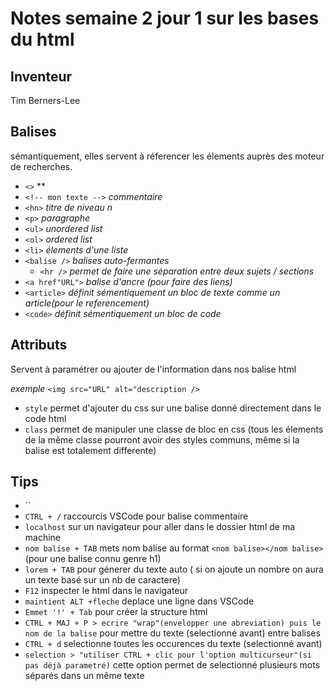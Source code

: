 # Notes semaine 2 jour 1 sur les bases du html

## Inventeur

Tim Berners-Lee

## Balises

sémantiquement, elles servent à réferencer les élements auprès des moteur de recherches.

- `<>` **
- `<!-- mon texte -->` *commentaire*
- `<hn>` *titre de niveau n*
- `<p>` *paragraphe*
- `<ul>` *unordered list*
- `<ol>` *ordered list*
- `<li>` *élements d'une liste*
- `<balise />` *balises auto-fermantes*
  - `<hr />` *permet de faire une séparation entre deux sujets / sections*
- `<a href"URL">` *balise d'ancre (pour faire des liens)*
- `<article>` *définit sémentiquement un bloc de texte comme un article(pour le referencement)*
- `<code>` *définit sémentiquement un bloc de code*

## Attributs

Servent à paramétrer ou ajouter de l'information dans nos balise html

*exemple* `<img src="URL" alt="description />`

- `style` permet d'ajouter du css sur une balise donné directement dans le code html
- `class` permet de manipuler une classe de bloc en css (tous les élements de la même classe pourront avoir des styles communs, même si la balise est totalement differente) 

##

## Tips

- ``
- `CTRL + /` raccourcis VSCode pour balise commentaire
- `localhost` sur un navigateur pour aller dans le dossier html de ma machine
- `nom balise + TAB` mets nom balise au format `<nom balise></nom balise>` (pour une balise connu genre h1)
- `lorem + TAB` pour génerer du texte auto ( si on ajoute un nombre on aura un texte basé sur un nb de caractere)
- `F12` inspecter le html dans le navigateur
- `maintient ALT +fleche` deplace une ligne dans VSCode
- `Emmet '!' + Tab`  pour créer la structure html
- `CTRL + MAJ + P > ecrire "wrap"(envelopper une abreviation) puis le nom de la balise`  pour mettre du texte (selectionné avant) entre balises
- `CTRL + d` selectionne toutes les occurences du texte (selectionné avant)
- `selection > "utiliser CTRL + clic pour l'option multicurseur"(si pas déjà parametré)` cette option permet de selectionné plusieurs mots séparés dans un même texte
